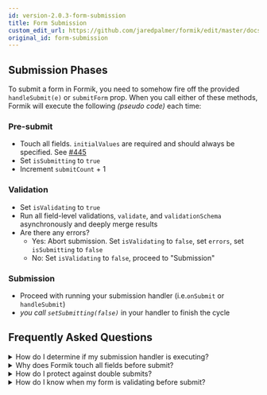 ```yaml
---
id: version-2.0.3-form-submission
title: Form Submission
custom_edit_url: https://github.com/jaredpalmer/formik/edit/master/docs/guides/form-submission.md
original_id: form-submission
---
```


## Submission Phases

To submit a form in Formik, you need to somehow fire off the provided `handleSubmit(e)` or `submitForm` prop. When you call either of these methods, Formik will execute the following _(pseudo code)_ each time:

### Pre-submit

- Touch all fields. `initialValues` are required and should always be specified. See [#445](https://github.com/jaredpalmer/formik/issues/445#issuecomment-366952762)
- Set `isSubmitting` to `true`
- Increment `submitCount` + 1

### Validation

- Set `isValidating` to `true`
- Run all field-level validations, `validate`, and `validationSchema` asynchronously and deeply merge results
- Are there any errors?
  - Yes: Abort submission. Set `isValidating` to `false`, set `errors`, set `isSubmitting` to `false`
  - No: Set `isValidating` to `false`, proceed to "Submission"

### Submission

- Proceed with running your submission handler (i.e.`onSubmit` or `handleSubmit`)
- _you call `setSubmitting(false)`_ in your handler to finish the cycle

## Frequently Asked Questions

<details>
<summary>How do I determine if my submission handler is executing?</summary>

If `isValidating` is `false` and `isSubmitting` is `true`.

</details>

<details>
<summary>Why does Formik touch all fields before submit?</summary>

It is common practice to only show an input's errors in the UI if it has been visited (a.k.a "touched"). Before submitting a form, Formik touches all fields so that all errors that may have been hidden will now be visible.

</details>

<details>
<summary>How do I protect against double submits?</summary>

Disable whatever is triggering submission if `isSubmitting` is `true`.

</details>

<details>
<summary>How do I know when my form is validating before submit?</summary>

If `isValidating` is `true` and `isSubmitting` is `true`.

</details>
